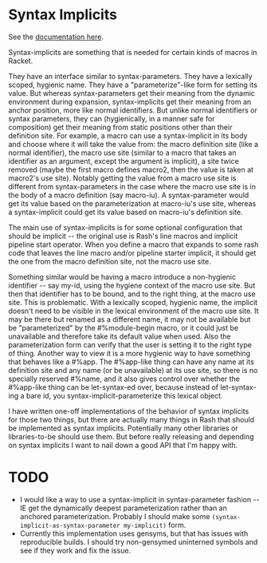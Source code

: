 # Syntax Implicits

See the [documentation here](https://docs.racket-lang.org/syntax-implicits@syntax-implicits/index.html).

Syntax-implicits are something that is needed for certain kinds of macros in Racket.

They have an interface similar to syntax-parameters.  They have a lexically scoped, hygienic name.  They have a "parameterize"-like form for setting its value.  But whereas syntax-parameters get their meaning from the dynamic environment during expansion, syntax-implicits get their meaning from an anchor position, more like normal identifiers.  But unlike normal identifiers or syntax parameters, they can (hygienically, in a manner safe for composition) get their meaning from static positions other than their definition site.  For example, a macro can use a syntax-implicit in its body and choose where it will take the value from:  the macro definition site (like a normal identifier), the macro use site (similar to a macro that takes an identifier as an argument, except the argument is implicit), a site twice removed (maybe the first macro defines macro2, then the value is taken at macro2's use site).  Notably getting the value from a macro use site is different from syntax-parameters in the case where the macro use site is in the body of a macro definition (say macro-iu).  A syntax-parameter would get its value based on the parameterization at macro-iu's use site, whereas a syntax-implicit could get its value based on macro-iu's definition site.

The main use of syntax-implicits is for some optional configuration that should be implicit -- the original use is Rash's line macros and implicit pipeline start operator.  When you define a macro that expands to some rash code that leaves the line macro and/or pipeline starter implicit, it should get the one from the macro definition site, not the macro use site.

Something similar would be having a macro introduce a non-hygienic identifier -- say my-id, using the hygiene context of the macro use site.  But then that identifier has to be bound, and to the right thing, at the macro use site.  This is problematic.  With a lexically scoped, hygienic name, the implicit doesn't need to be visible in the lexical environment of the macro use site.  It may be there but renamed as a different name, it may not be available but be "parameterized" by the #%module-begin macro, or it could just be unavailable and therefore take its default value when used.  Also the parameterization form can verify that the user is setting it to the right type of thing.  Another way to view it is a more hygienic way to have something that behaves like a #%app.  The #%app-like thing can have any name at its definition site and any name (or be unavailable) at its use site, so there is no specially reserved #%name, and it also gives control over whether the #%app-like thing can be let-syntax-ed over, because instead of let-syntax-ing a bare id, you syntax-implicit-parameterize this lexical object.

I have written one-off implementations of the behavior of syntax implicits for those two things, but there are actually many things in Rash that should be implemented as syntax implicits.  Potentially many other libraries or libraries-to-be should use them.  But before really releasing and depending on syntax implicits I want to nail down a good API that I'm happy with.

# TODO

* I would like a way to use a syntax-implicit in syntax-parameter fashion -- IE get the dynamically deepest parameterization rather than an anchored parameterization.  Probably I should make some `(syntax-implicit-as-syntax-parameter my-implicit)` form.
* Currently this implementation uses gensyms, but that has issues with reproducible builds.  I should try non-gensymed uninterned symbols and see if they work and fix the issue.

